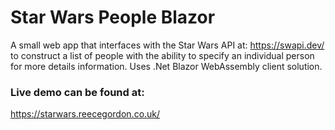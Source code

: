 # Star Wars People Blazor

A small web app that interfaces with the Star Wars API at: https://swapi.dev/ to construct a list of people with the ability to specify an individual person for more details information.
Uses .Net Blazor WebAssembly client solution.

### Live demo can be found at: 
https://starwars.reecegordon.co.uk/ 